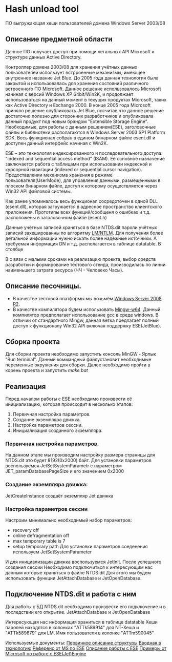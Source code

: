 # Hash unload tool
ПО выгружающая хеши пользователей домена Windows Server 2003/08

## Описание предметной области
Данное ПО получает доступ при помощи легальных API Microsoft к структуре данных Active Directory.

Контроллер домена 2003/08 для хранения учётных данных пользователей использует встрроенные механизмы, имеющее внутреннее название Jet Blue.
До 2005 года данная технология была закрытой и использовалась для хранения состояний различного встроенного ПО Microsoft.
Данное решение использовалось Microsoft начиная с версий Windows XP 64bit/Win2K, и продолжает использоваться на данный момент в текущих продуктах Microsoft, таких как Active Directory и Exchange 2000.
В конце 2005 года Microsoft приняло решение опубликовать Jet Blue, посчитав что данное решение достаточно полезно для сторонних разработчиков и опубликовала данный продукт под новым брэндом "Extensible Storage Engine".
Необходимые, для работы с данным решением(ESE), заголовочные файлы и библиотеки располагаются в Windows Server 2003 SP1 Platform SDK.
Весь функционал собран в едином бинарном файле esent.dll и доступен данный интерфейс начиная с Win2K.

ESE – это технология индексированного и последовательного доступа: "indexed and sequential access method" (ISAM). Её основное назначение заключается работа с таблицами при использовании индексной и курсорной навигации (indexed or sequential cursor navigation). Предоставлении механизма хранения в режиме пользователя(UserMode), для управления данными, размещёнными в плоском бинарном файле, доступ к которому осуществляется через Win32 API файловой системы.

Как ранее упоминалось весь функционал сосредоточен в одной DLL (esent.dll), которая загружается в адресное пространство клиентского приложения. Прототипы всех функций/сообщеня о ошибках и т.д. расположены в заголовочном файле (esent.h)

Данные учётных записей храняться в базе NTDS.dit пароли учётных записий захешированны по алгоритму [LM/NTLM](https://ru.wikipedia.org/wiki/NTLMv2). Для получения более детальной информации нужно искать более надёжные источники.
А требуемая информация DN и т.д. располагается в таблице datatable. В столбце 

В с вязи с малыми сроками на реализацию проекта, выбор средств разработки и формирование тестового стенда, производилась по линии наименьшего затрата ресурса (ЧЧ - Человеко Часы).

## Описание песочницы.
- В качестве тестовой платформы мы возьмём [Windows Server 2008 R2](https://www.microsoft.com/ru-ru/SoftMicrosoft/server2008.aspx). 
- В качестве компилятора будем использовать [Mingw-w64](https://sourceforge.net/projects/mingw-w64/files/External%20binary%20packages%20%28Win64%20hosted%29/MSYS%20%2832-bit%29/). Данный компилятор предполагает использование gcc в среде windows. В отличии от стандартного Mingw, данная ветка предлагает полный доступ к функционалу Win32 API включая поддержку ESE(JetBlue).

## Сборка проекта
Для сборки проекта необходимо запустить консоль MinGW - Ярлык "Run terminal". Данный коммандный файлустановит необходимые переменные окружения для сборки. Далее необходимо пройти в корень проекта и запустить _make.bat_ 

## Реализация
Перед началом работы с ESE необходимо произвести её инициализацию, которая происходит в несколько этапов:
1. Первичная настройка параметров.
2. Создание экземпляра движка.
3. Настройка параметров сессии.
4. Инициализация созданного экземпляра.

### Первичная настройка параметров.
На данном этапе мы производим настройку размера страницы для NTDS.dit это будет 8192(0x2000) байт.
Для установки параметров воспользуемся JetSetSystemParametr с параметром JET_paramDatabasePageSize и его значением 0x2000

### Создание экземпляра движка:
JetCreateInstance создаёт экземпляр Jet движка

### Настройка параметров сессии
Настроим минимально необходимый набор параметров:
- recovery off
- online defragmentation off
- max temporary table is 7
- setup temporary path
Для установки параметров соеденения используем JetSetSystemParameter

И для инициализации движка воспользуемся JetInit.
После успешного создания сессии Необходимо подключиться к интересующим нас данным которые храняться в файле NTDS.dit
Для этого мы будем использовать функции JetAttachDatabase и JetOpenDatabase.

## Подключение NTDS.dit и работа с ним
Для работы с БД NTDS.dit необходимо произвести его подключение и в последствии его открытие.
JetAttachDatabase и JetOpenDatabase



Интересующая нас информация храниться в таблице datatable
Хеши паролей находятся в колонках "ATTk589914" для NT-Хеша и "ATTk589879" для LM.
Имя пользователя в колонке "ATTm590045"

Используемые документы:
[Первичное описание структуры](http://www.dataforensics.org/microsoft-active-directory/)
[Вводная в технологию](https://msdn.microsoft.com/en-us/library/5c485eff-4329-4dc1-aa45-fb66e6554792.aspx)
[Референс от MS по ESE](https://msdn.microsoft.com/en-us/library/gg269245.aspx)
[Описание работы с ESE](https://blogs.technet.microsoft.com/askds/2017/12/04/ese-deep-dive-part-1-the-anatomy-of-an-ese-database/)
[Примеры от Microsoft по работе с ESE(Jet)Engine](https://github.com/Microsoft/ManagedEsent/tree/master/Documentation)
